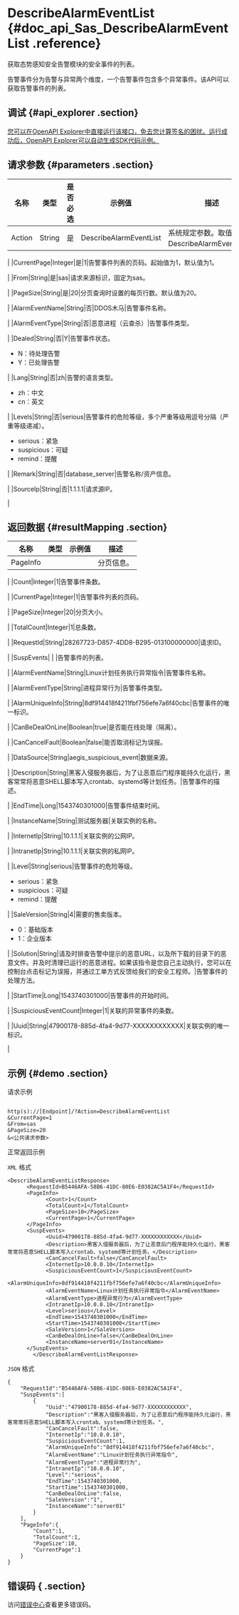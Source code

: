 # DescribeAlarmEventList {#doc_api_Sas_DescribeAlarmEventList .reference}

获取态势感知安全告警模块的安全事件的列表。

告警事件分为告警与异常两个维度，一个告警事件包含多个异常事件。该API可以获取告警事件的列表。

## 调试 {#api_explorer .section}

[您可以在OpenAPI Explorer中直接运行该接口，免去您计算签名的困扰。运行成功后，OpenAPI Explorer可以自动生成SDK代码示例。](https://api.aliyun.com/#product=Sas&api=DescribeAlarmEventList&type=RPC&version=2018-12-03)

## 请求参数 {#parameters .section}

|名称|类型|是否必选|示例值|描述|
|--|--|----|---|--|
|Action|String|是|DescribeAlarmEventList|系统规定参数。取值：DescribeAlarmEventList。

 |
|CurrentPage|Integer|是|1|告警事件列表的页码。起始值为1，默认值为1。

 |
|From|String|是|sas|请求来源标识，固定为sas。

 |
|PageSize|String|是|20|分页查询时设置的每页行数。默认值为20。

 |
|AlarmEventName|String|否|DDOS木马|告警事件名称。

 |
|AlarmEventType|String|否|恶意进程（云查杀）|告警事件类型。

 |
|Dealed|String|否|Y|告警事件状态。

 -   N：待处理告警
-   Y：已处理告警

 |
|Lang|String|否|zh|告警的语言类型。

 -   zh：中文
-   cn：英文

 |
|Levels|String|否|serious|告警事件的危险等级，多个严重等级用逗号分隔（严重等级递减）。

 -   serious：紧急
-   suspicious：可疑
-   remind：提醒

 |
|Remark|String|否|database\_server|告警名称/资产信息。

 |
|SourceIp|String|否|1.1.1.1|请求源IP。

 |

## 返回数据 {#resultMapping .section}

|名称|类型|示例值|描述|
|--|--|---|--|
|PageInfo| | |分页信息。

 |
|Count|Integer|1|告警事件条数。

 |
|CurrentPage|Integer|1|告警事件列表的页码。

 |
|PageSize|Integer|20|分页大小。

 |
|TotalCount|Integer|1|总条数。

 |
|RequestId|String|28267723-D857-4DD8-B295-013100000000|请求ID。

 |
|SuspEvents| | |告警事件的列表。

 |
|AlarmEventName|String|Linux计划任务执行异常指令|告警事件名称。

 |
|AlarmEventType|String|进程异常行为|告警事件类型。

 |
|AlarmUniqueInfo|String|8df914418f4211fbf756efe7a6f40cbc|告警事件的唯一标识。

 |
|CanBeDealOnLine|Boolean|true|是否能在线处理（隔离）。

 |
|CanCancelFault|Boolean|false|能否取消标记为误报。

 |
|DataSource|String|aegis\_suspicious\_event|数据来源。

 |
|Description|String|黑客入侵服务器后，为了让恶意后门程序能持久化运行，黑客常常将恶意SHELL脚本写入crontab、systemd等计划任务。|告警事件的描述。

 |
|EndTime|Long|1543740301000|告警事件结束时间。

 |
|InstanceName|String|测试服务器|关联实例的名称。

 |
|InternetIp|String|10.1.1.1|关联实例的公网IP。

 |
|IntranetIp|String|10.1.1.1|关联实例的私网IP。

 |
|Level|String|serious|告警事件的危险等级。

 -   serious：紧急
-   suspicious：可疑
-   remind：提醒

 |
|SaleVersion|String|4|需要的售卖版本。

 -   0：基础版本
-   1：企业版本

 |
|Solution|String|请及时排查告警中提示的恶意URL，以及所下载的目录下的恶意文件。并及时清理已运行的恶意进程。如果该指令是您自己主动执行，您可以在控制台点击标记为误报，并通过工单方式反馈给我们的安全工程师。|告警事件的处理方法。

 |
|StartTime|Long|1543740301000|告警事件的开始时间。

 |
|SuspiciousEventCount|Integer|1|关联的异常事件的条数。

 |
|Uuid|String|47900178-885d-4fa4-9d77-XXXXXXXXXXXX|关联实例的唯一标识。

 |

## 示例 {#demo .section}

请求示例

``` {#request_demo}

http(s)://[Endpoint]/?Action=DescribeAlarmEventList
&CurrentPage=1
&From=sas
&PageSize=20
&<公共请求参数>

```

正常返回示例

`XML` 格式

``` {#xml_return_success_demo}
<DescribeAlarmEventListResponse>
	  <RequestId>B5446AFA-58B6-41DC-80E6-E0382AC5A1F4</RequestId>
	  <PageInfo>
		    <Count>1</Count>
		    <TotalCount>1</TotalCount>
		    <PageSize>10</PageSize>
		    <CurrentPage>1</CurrentPage>
	  </PageInfo>
	  <SuspEvents>
		    <Uuid>47900178-885d-4fa4-9d77-XXXXXXXXXXXX</Uuid>
		    <Description>黑客入侵服务器后，为了让恶意后门程序能持久化运行，黑客常常将恶意SHELL脚本写入crontab、systemd等计划任务。</Description>
		    <CanCancelFault>false</CanCancelFault>
		    <InternetIp>10.0.0.10</InternetIp>
		    <SuspiciousEventCount>1</SuspiciousEventCount>
		    <AlarmUniqueInfo>8df914418f4211fbf756efe7a6f40cbc</AlarmUniqueInfo>
		    <AlarmEventName>Linux计划任务执行异常指令</AlarmEventName>
		    <AlarmEventType>进程异常行为</AlarmEventType>
		    <IntranetIp>10.0.0.10</IntranetIp>
		    <Level>serious</Level>
		    <EndTime>1543740301000</EndTime>
		    <StartTime>1543740301000</StartTime>
		    <SaleVersion>1</SaleVersion>
		    <CanBeDealOnLine>false</CanBeDealOnLine>
		    <InstanceName>server01</InstanceName>
	  </SuspEvents>
        </DescribeAlarmEventListResponse>
```

`JSON` 格式

``` {#json_return_success_demo}
{
	"RequestId":"B5446AFA-58B6-41DC-80E6-E0382AC5A1F4",
	"SuspEvents":[
		{
			"Uuid":"47900178-885d-4fa4-9d77-XXXXXXXXXXXX",
			"Description":"黑客入侵服务器后，为了让恶意后门程序能持久化运行，黑客常常将恶意SHELL脚本写入crontab、systemd等计划任务。",
			"CanCancelFault":false,
			"InternetIp":"10.0.0.10",
			"SuspiciousEventCount":1,
			"AlarmUniqueInfo":"8df914418f4211fbf756efe7a6f40cbc",
			"AlarmEventName":"Linux计划任务执行异常指令",
			"AlarmEventType":"进程异常行为",
			"IntranetIp":"10.0.0.10",
			"Level":"serious",
			"EndTime":1543740301000,
			"StartTime":1543740301000,
			"CanBeDealOnLine":false,
			"SaleVersion":"1",
			"InstanceName":"server01"
		}
	],
	"PageInfo":{
		"Count":1,
		"TotalCount":1,
		"PageSize":10,
		"CurrentPage":1
	}
}
```

## 错误码 { .section}

访问[错误中心](https://error-center.alibabacloud.com/status/product/Sas)查看更多错误码。

